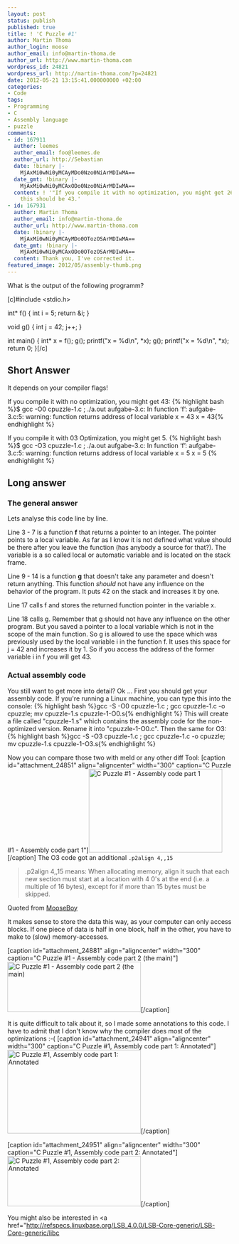 ```yaml
---
layout: post
status: publish
published: true
title: ! 'C Puzzle #1'
author: Martin Thoma
author_login: moose
author_email: info@martin-thoma.de
author_url: http://www.martin-thoma.com
wordpress_id: 24821
wordpress_url: http://martin-thoma.com/?p=24821
date: 2012-05-21 13:15:41.000000000 +02:00
categories:
- Code
tags:
- Programming
- C
- Assembly language
- puzzle
comments:
- id: 167911
  author: leemes
  author_email: foo@leemes.de
  author_url: http://Sebastian
  date: !binary |-
    MjAxMi0wNi0yMCAyMDo0Nzo0NiArMDIwMA==
  date_gmt: !binary |-
    MjAxMi0wNi0yMCAxODo0Nzo0NiArMDIwMA==
  content: ! '"If you compile it with no optimization, you might get 26:" <-- I think
    this should be 43.'
- id: 167931
  author: Martin Thoma
  author_email: info@martin-thoma.de
  author_url: http://www.martin-thoma.com
  date: !binary |-
    MjAxMi0wNi0yMCAyMDo0OTozOSArMDIwMA==
  date_gmt: !binary |-
    MjAxMi0wNi0yMCAxODo0OTozOSArMDIwMA==
  content: Thank you, I've corrected it.
featured_image: 2012/05/assembly-thumb.png
---
```

What is the output of the following programm?

[c]#include <stdio.h>

int* f()
{
    int i = 5;
    return &amp;i;
}

void g()
{
    int j = 42;
    j++;
}

int main()
{
    int* x = f();
    g();
    printf("x = %d\n", *x);
    g();
    printf("x = %d\n", *x);
    return 0;
}[/c]

<h2>Short Answer</h2>
It depends on your compiler flags!

If you compile it with no optimization, you might get 43:
{% highlight bash %}$ gcc -O0 cpuzzle-1.c ; ./a.out 
aufgabe-3.c: In function &lsquo;f&rsquo;:
aufgabe-3.c:5: warning: function returns address of local variable
x = 43
x = 43{% endhighlight %}

If you compile it with 03 Optimization, you might get 5.
{% highlight bash %}$ gcc -O3 cpuzzle-1.c ; ./a.out 
aufgabe-3.c: In function &lsquo;f&rsquo;:
aufgabe-3.c:5: warning: function returns address of local variable
x = 5
x = 5
{% endhighlight %}

<h2>Long answer</h2>
<h3>The general answer</h3>
Lets analyse this code line by line.

Line 3 - 7 is a function <strong>f</strong> that returns a pointer to an integer. The pointer points to a local variable. As far as I know it is not defined what value should be there after you leave the function (has anybody a source for that?). 
The variable is a so called local or automatic variable and is located on the stack frame.

Line 9 - 14 is a function <strong>g</strong> that doesn't take any parameter and doesn't return anything. This function <em>should</em> not have any influence on the behavior of the program. It puts 42 on the stack and increases it by one.

Line 17 calls f and stores the returned function pointer in the variable x.

Line 18 calls g. Remember that g should not have any influence on the other program. But you saved a pointer to a local variable which is not in the scope of the main function. So g is allowed to use the space which was previously used by the local variable i in the function f. It uses this space for j = 42 and increases it by 1. So if you access the address of the former variable i in f you will get 43.

<h3>Actual assembly code</h3>
You still want to get more into detail? Ok ...
First you should get your assembly code. If you're running a Linux machine, you can type this into the console:
{% highlight bash %}gcc -S -O0 cpuzzle-1.c ; gcc cpuzzle-1.c -o cpuzzle; mv cpuzzle-1.s cpuzzle-1-O0.s{% endhighlight %}
This will create a file called "cpuzzle-1.s" which contains the assembly code for the non-optimized version. Rename it into "cpuzzle-1-O0.c". Then the same for O3:
{% highlight bash %}gcc -S -O3 cpuzzle-1.c ; gcc cpuzzle-1.c -o cpuzzle; mv cpuzzle-1.s cpuzzle-1-O3.s{% endhighlight %}

Now you can compare those two with meld or any other diff Tool:
[caption id="attachment_24851" align="aligncenter" width="300" caption="C Puzzle #1 - Assembly code part 1"]<a href="http://martin-thoma.com/wp-content/uploads/2012/05/c-puzzle-1.1-meld.png"><img src="http://martin-thoma.com/wp-content/uploads/2012/05/c-puzzle-1.1-meld-300x188.png" alt="C Puzzle #1 - Assembly code part 1" title="C Puzzle #1 - Assembly code part 1" width="300" height="188" class="size-medium wp-image-24851" /></a>[/caption]
The O3 code got an additional <code>.p2align 4,,15</code>


<blockquote>.p2align 4,,15 means:
When allocating memory, align it such that each new section must start at a location with 4 0's at the end (i.e. a multiple of 16 bytes), except for if more than 15 bytes must be skipped.</blockquote>
<span class="quote-source">Quoted from <a href="http://answers.yahoo.com/question/index?qid=20100414222831AAxKaHs">MooseBoy</a></span>

It makes sense to store the data this way, as your computer can only access blocks. If one piece of data is half in one block, half in the other, you have to make to (slow) memory-accesses.

[caption id="attachment_24881" align="aligncenter" width="300" caption="C Puzzle #1 - Assembly code part 2 (the main)"]<a href="http://martin-thoma.com/wp-content/uploads/2012/05/c-puzzle-1.2-meld.png"><img src="http://martin-thoma.com/wp-content/uploads/2012/05/c-puzzle-1.2-meld-300x113.png" alt="C Puzzle #1 - Assembly code part 2 (the main)" title="C Puzzle #1 - Assembly code part 2 (the main)" width="300" height="113" class="size-medium wp-image-24881" /></a>[/caption]

It is quite difficult to talk about it, so I made some annotations to this code. I have to admit that I don't know why the compiler does most of the optimizations :-(
[caption id="attachment_24941" align="aligncenter" width="300" caption="C Puzzle #1, Assembly code part 1: Annotated"]<a href="http://martin-thoma.com/wp-content/uploads/2012/05/c-puzzle-1.1-meld-annotated.png"><img src="http://martin-thoma.com/wp-content/uploads/2012/05/c-puzzle-1.1-meld-annotated-300x188.png" alt="C Puzzle #1, Assembly code part 1: Annotated" title="C Puzzle #1, Assembly code part 1: Annotated" width="300" height="188" class="size-medium wp-image-24941" /></a>[/caption]

[caption id="attachment_24951" align="aligncenter" width="300" caption="C Puzzle #1, Assembly code part 2: Annotated"]<a href="http://martin-thoma.com/wp-content/uploads/2012/05/c-puzzle-1.2-meld-annotated.png"><img src="http://martin-thoma.com/wp-content/uploads/2012/05/c-puzzle-1.2-meld-annotated-300x113.png" alt="C Puzzle #1, Assembly code part 2: Annotated" title="C Puzzle #1, Assembly code part 2: Annotated" width="300" height="113" class="size-medium wp-image-24951" /></a>[/caption]

You might also be interested in <a href="http://refspecs.linuxbase.org/LSB_4.0.0/LSB-Core-generic/LSB-Core-generic/libc